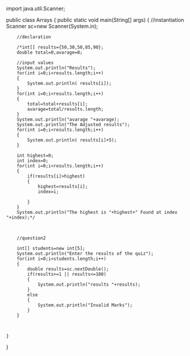 import java.util.Scanner;

public class Arrays
{
	public static void main(String[] args)
	{
		//instantiation
		Scanner sc=new Scanner(System.in);
		
		//declaration
		
		/*int[] results={50,30,50,85,90};
		double total=0,avarage=0;
		
		//input values
		System.out.println("Results");
		for(int i=0;i<results.length;i++)
		{
			System.out.println( results[i]);
		}
		for(int i=0;i<results.length;i++)
		{
			total=total+results[i];
			avarage=total/results.length;
		}
		System.out.println("avarage "+avarage);
		System.out.println("The Adjusted results");
		for(int i=0;i<results.length;i++)
		{
			System.out.println( results[i]+5);
		}
		
		int highest=0;
		int index=0;
		for(int i=0;i<results.length;i++)
		{
			if(results[i]>highest)
			{
				highest=results[i];
				index=i;
				
			}
		}
		System.out.println("The highest is "+highest+" Found at index "+index);*/
		
		
		
		//question2
		
		int[] students=new int[5];
		System.out.println("Enter the results of the quiz");
		for(int i=0;i<students.length;i++)
		{
			double results=sc.nextDouble();
			if(results>=1 || results<=100)
			{
				System.out.println("results "+results);
			}
			else
			{
				System.out.println("Invalid Marks");
			}
		}

		
		
	}
}
